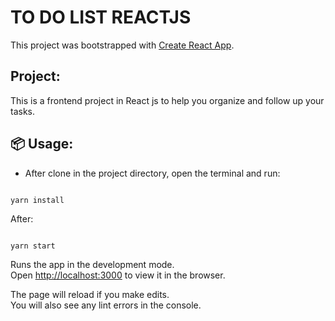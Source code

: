 # TO DO LIST REACTJS

This project was bootstrapped with [Create React App](https://github.com/facebook/create-react-app).

## Project:

This is a frontend project in React js to help you organize and follow up your tasks. 

## 📦 Usage:

* After clone in the project directory, open the terminal and run:

```

yarn install

```
After:

```

yarn start

```

Runs the app in the development mode.\
Open [http://localhost:3000](http://localhost:3000) to view it in the browser.

The page will reload if you make edits.\
You will also see any lint errors in the console.
